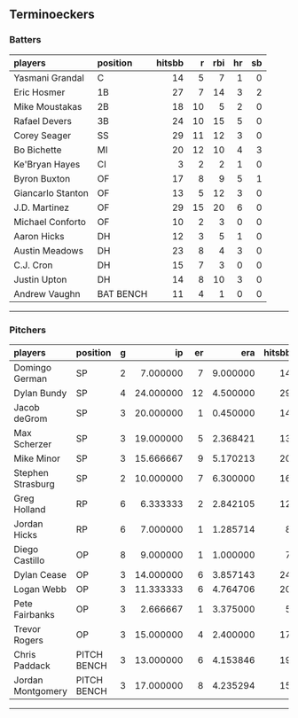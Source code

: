 ## Terminoeckers

### Batters

 
|players           |position  | hitsbb|  r| rbi| hr| sb| 
|:-----------------|:---------|------:|--:|---:|--:|--:| 
|Yasmani Grandal   |C         |     14|  5|   7|  1|  0| 
|Eric Hosmer       |1B        |     27|  7|  14|  3|  2| 
|Mike Moustakas    |2B        |     18| 10|   5|  2|  0| 
|Rafael Devers     |3B        |     24| 10|  15|  5|  0| 
|Corey Seager      |SS        |     29| 11|  12|  3|  0| 
|Bo Bichette       |MI        |     20| 12|  10|  4|  3| 
|Ke'Bryan Hayes    |CI        |      3|  2|   2|  1|  0| 
|Byron Buxton      |OF        |     17|  8|   9|  5|  1| 
|Giancarlo Stanton |OF        |     13|  5|  12|  3|  0| 
|J.D. Martinez     |OF        |     29| 15|  20|  6|  0| 
|Michael Conforto  |OF        |     10|  2|   3|  0|  0| 
|Aaron Hicks       |DH        |     12|  3|   5|  1|  0| 
|Austin Meadows    |DH        |     23|  8|   4|  3|  0| 
|C.J. Cron         |DH        |     15|  7|   3|  0|  0| 
|Justin Upton      |DH        |     14|  8|  10|  3|  0| 
|Andrew Vaughn     |BAT BENCH |     11|  4|   1|  0|  0| 


* * *

### Pitchers

 
|players           |position    |  g|        ip| er|      era| hitsbb|      whip| so|  w| sv| 
|:-----------------|:-----------|--:|---------:|--:|--------:|------:|---------:|--:|--:|--:| 
|Domingo German    |SP          |  2|  7.000000|  7| 9.000000|     14| 2.0000000|  7|  0|  0| 
|Dylan Bundy       |SP          |  4| 24.000000| 12| 4.500000|     29| 1.2083333| 28|  0|  0| 
|Jacob deGrom      |SP          |  3| 20.000000|  1| 0.450000|     14| 0.7000000| 35|  1|  0| 
|Max Scherzer      |SP          |  3| 19.000000|  5| 2.368421|     13| 0.6842105| 24|  0|  0| 
|Mike Minor        |SP          |  3| 15.666667|  9| 5.170213|     20| 1.2765957| 12|  1|  0| 
|Stephen Strasburg |SP          |  2| 10.000000|  7| 6.300000|     16| 1.6000000| 11|  0|  0| 
|Greg Holland      |RP          |  6|  6.333333|  2| 2.842105|     12| 1.8947368|  5|  2|  2| 
|Jordan Hicks      |RP          |  6|  7.000000|  1| 1.285714|      8| 1.1428571|  7|  0|  0| 
|Diego Castillo    |OP          |  8|  9.000000|  1| 1.000000|      7| 0.7777778| 13|  0|  4| 
|Dylan Cease       |OP          |  3| 14.000000|  6| 3.857143|     24| 1.7142857| 15|  0|  0| 
|Logan Webb        |OP          |  3| 11.333333|  6| 4.764706|     20| 1.7647059| 12|  0|  0| 
|Pete Fairbanks    |OP          |  3|  2.666667|  1| 3.375000|      5| 1.8750000|  2|  0|  0| 
|Trevor Rogers     |OP          |  3| 15.000000|  4| 2.400000|     17| 1.1333333| 23|  1|  0| 
|Chris Paddack     |PITCH BENCH |  3| 13.000000|  6| 4.153846|     19| 1.4615385| 10|  1|  0| 
|Jordan Montgomery |PITCH BENCH |  3| 17.000000|  8| 4.235294|     15| 0.8823529| 18|  1|  0| 


* * *


